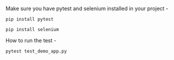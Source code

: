 Make sure you have pytest and selenium installed in your project -

`pip install pytest`

`pip install selenium`

How to run the test - 

`pytest test_demo_app.py`
